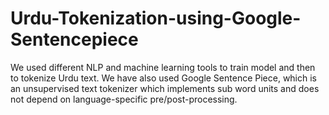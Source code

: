 # Urdu-Tokenization-using-Google-Sentencepiece
We used different NLP and machine learning tools to train model and then to tokenize Urdu text. We have also used Google Sentence Piece, which is an unsupervised text tokenizer which implements sub word units and does not depend on language-specific pre/post-processing. 
